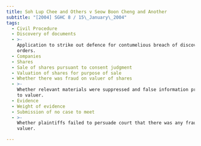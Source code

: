 ```yaml
---
title: Soh Lup Chee and Others v Seow Boon Cheng and Another
subtitle: "[2004] SGHC 8 / 15\_January\_2004"
tags:
  - Civil Procedure
  - Discovery of documents
  - >-
    Application to strike out defence for contumelious breach of discovery
    orders.
  - Companies
  - Shares
  - Sale of shares pursuant to consent judgment
  - Valuation of shares for purpose of sale
  - Whether there was fraud on valuer of shares
  - >-
    Whether relevant materials were suppressed and false information presented
    to valuer.
  - Evidence
  - Weight of evidence
  - Submission of no case to meet
  - >-
    Whether plaintiffs failed to persuade court that there was any fraud on
    valuer.

---
```



